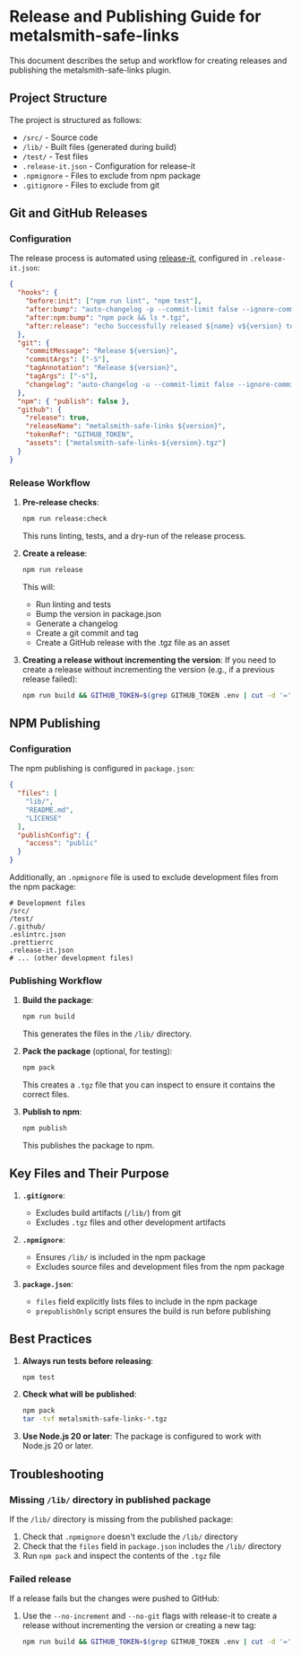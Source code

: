 # Release and Publishing Guide for metalsmith-safe-links

This document describes the setup and workflow for creating releases and publishing the metalsmith-safe-links plugin.

## Project Structure

The project is structured as follows:

- `/src/` - Source code
- `/lib/` - Built files (generated during build)
- `/test/` - Test files
- `.release-it.json` - Configuration for release-it
- `.npmignore` - Files to exclude from npm package
- `.gitignore` - Files to exclude from git

## Git and GitHub Releases

### Configuration

The release process is automated using [release-it](https://github.com/release-it/release-it), configured in `.release-it.json`:

```json
{
  "hooks": {
    "before:init": ["npm run lint", "npm test"],
    "after:bump": "auto-changelog -p --commit-limit false --ignore-commit-pattern '^((dev|chore|ci):|Release)'",
    "after:npm:bump": "npm pack && ls *.tgz",
    "after:release": "echo Successfully released ${name} v${version} to ${repo.repository}."
  },
  "git": {
    "commitMessage": "Release ${version}",
    "commitArgs": ["-S"],
    "tagAnnotation": "Release ${version}",
    "tagArgs": ["-s"],
    "changelog": "auto-changelog -u --commit-limit false --ignore-commit-pattern '^((dev|chore|ci):|Release)' --stdout -t https://raw.githubusercontent.com/release-it/release-it/master/templates/changelog-compact.hbs"
  },
  "npm": { "publish": false },
  "github": {
    "release": true,
    "releaseName": "metalsmith-safe-links ${version}",
    "tokenRef": "GITHUB_TOKEN",
    "assets": ["metalsmith-safe-links-${version}.tgz"]
  }
}
```

### Release Workflow

1. **Pre-release checks**:
   ```bash
   npm run release:check
   ```
   This runs linting, tests, and a dry-run of the release process.

2. **Create a release**:
   ```bash
   npm run release
   ```
   This will:
   - Run linting and tests
   - Bump the version in package.json
   - Generate a changelog
   - Create a git commit and tag
   - Create a GitHub release with the .tgz file as an asset

3. **Creating a release without incrementing the version**:
   If you need to create a release without incrementing the version (e.g., if a previous release failed):
   ```bash
   npm run build && GITHUB_TOKEN=$(grep GITHUB_TOKEN .env | cut -d '=' -f2) ./node_modules/.bin/release-it --no-increment --no-git
   ```

## NPM Publishing

### Configuration

The npm publishing is configured in `package.json`:

```json
{
  "files": [
    "lib/",
    "README.md",
    "LICENSE"
  ],
  "publishConfig": {
    "access": "public"
  }
}
```

Additionally, an `.npmignore` file is used to exclude development files from the npm package:

```
# Development files
/src/
/test/
/.github/
.eslintrc.json
.prettierrc
.release-it.json
# ... (other development files)
```

### Publishing Workflow

1. **Build the package**:
   ```bash
   npm run build
   ```
   This generates the files in the `/lib/` directory.

2. **Pack the package** (optional, for testing):
   ```bash
   npm pack
   ```
   This creates a `.tgz` file that you can inspect to ensure it contains the correct files.

3. **Publish to npm**:
   ```bash
   npm publish
   ```
   This publishes the package to npm.



## Key Files and Their Purpose

1. **`.gitignore`**:
   - Excludes build artifacts (`/lib/`) from git
   - Excludes `.tgz` files and other development artifacts

2. **`.npmignore`**:
   - Ensures `/lib/` is included in the npm package
   - Excludes source files and development files from the npm package

3. **`package.json`**:
   - `files` field explicitly lists files to include in the npm package
   - `prepublishOnly` script ensures the build is run before publishing

## Best Practices

1. **Always run tests before releasing**:
   ```bash
   npm test
   ```

2. **Check what will be published**:
   ```bash
   npm pack
   tar -tvf metalsmith-safe-links-*.tgz
   ```

3. **Use Node.js 20 or later**:
   The package is configured to work with Node.js 20 or later.

## Troubleshooting

### Missing `/lib/` directory in published package

If the `/lib/` directory is missing from the published package:

1. Check that `.npmignore` doesn't exclude the `/lib/` directory
2. Check that the `files` field in `package.json` includes the `/lib/` directory
3. Run `npm pack` and inspect the contents of the `.tgz` file

### Failed release

If a release fails but the changes were pushed to GitHub:

1. Use the `--no-increment` and `--no-git` flags with release-it to create a release without incrementing the version or creating a new tag:
   ```bash
   npm run build && GITHUB_TOKEN=$(grep GITHUB_TOKEN .env | cut -d '=' -f2) ./node_modules/.bin/release-it --no-increment --no-git
   ```
